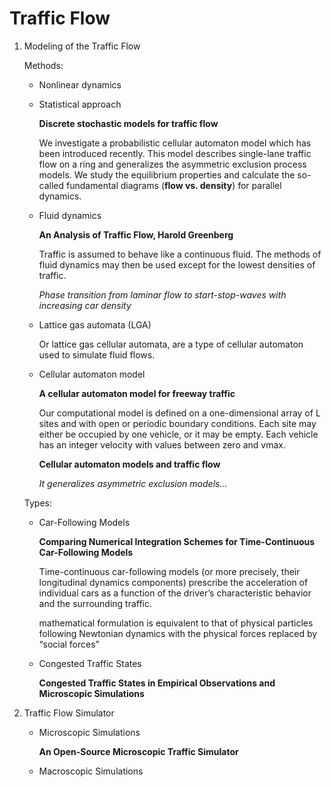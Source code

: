 # Traffic Flow

1. Modeling of the Traffic Flow

   Methods:

   - Nonlinear dynamics

   - Statistical approach

     **Discrete stochastic models for traffic flow**

     We investigate a probabilistic cellular automaton model which has been introduced recently. This model describes single-lane traffic flow on a ring and generalizes the asymmetric exclusion process models. We study the equilibrium properties and calculate the so-called fundamental diagrams (**flow vs. density**) for parallel dynamics.

   - Fluid dynamics

     **An Analysis of Traffic Flow, Harold Greenberg**

     Traffic is assumed to behave like a continuous fluid. The methods of fluid dynamics may then be used except for the lowest densities of traffic.

     *Phase transition from laminar flow to start-stop-waves with increasing car density*

   - Lattice gas automata (LGA)

     Or lattice gas cellular automata, are a type of cellular automaton used to simulate fluid flows. 

   - Cellular automaton model

     **A cellular automaton model for freeway traffic**

     Our computational model is defined on a one-dimensional array of L sites and with open or periodic boundary conditions. Each site may either be occupied by one vehicle, or it may be empty. Each vehicle has an integer velocity with values between zero and vmax.

     **Cellular automaton models and traffic flow**

     *It generalizes asymmetric exclusion models...*

   Types:

   - Car-Following Models

     **Comparing Numerical Integration Schemes for Time-Continuous Car-Following Models** 

     Time-continuous car-following models (or more precisely, their longitudinal dynamics components) prescribe the acceleration of individual cars as a function of the driver’s characteristic behavior and the surrounding traffic.

     mathematical formulation is equivalent to that of physical particles following Newtonian dynamics with the physical forces replaced by “social forces”

   - Congested Traffic States

     **Congested Traffic States in Empirical Observations and Microscopic Simulations**

2. Traffic Flow Simulator

   - Microscopic Simulations

     **An Open-Source Microscopic Traffic Simulator**

   - Macroscopic Simulations